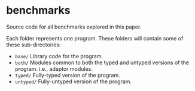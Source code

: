 benchmarks
==========

Source code for all benchmarks explored in this paper.

Each folder represents one program.
These folders will contain some of these sub-directories:
- `base/` Library code for the program.
- `both/` Modules common to both the typed and untyped versions of the program.
  i.e., adaptor modules.
- `typed/` Fully-typed version of the program.
- `untyped/` Fully-untyped version of the program.

